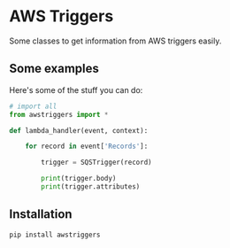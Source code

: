 # AWS Triggers

Some classes to get information from AWS triggers easily.

## Some examples

Here's some of the stuff you can do:

```python
# import all
from awstriggers import *

def lambda_handler(event, context):

    for record in event['Records']:

        trigger = SQSTrigger(record)

        print(trigger.body)
        print(trigger.attributes)

```

## Installation

```bash
pip install awstriggers
```
